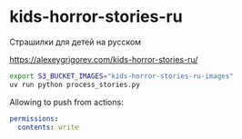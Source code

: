 # kids-horror-stories-ru

Страшилки для детей на русском

https://alexeygrigorev.com/kids-horror-stories-ru/


```bash
export S3_BUCKET_IMAGES="kids-horror-stories-ru-images"
uv run python process_stories.py
```

Allowing to push from actions:


```yaml
permissions:
  contents: write
```

